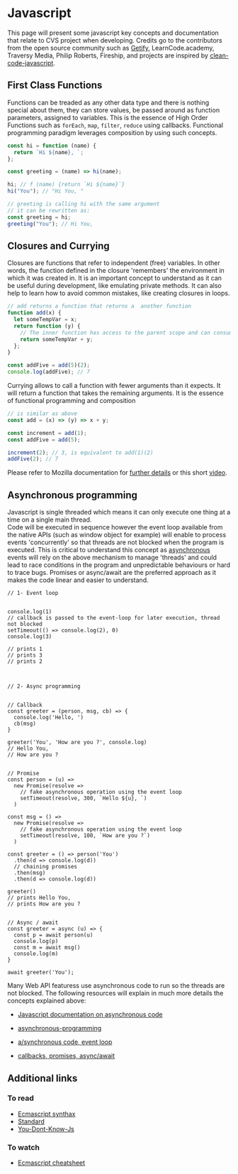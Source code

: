 # Javascript

This page will present some javascript key concepts and documentation that relate to CVS project when developing.
Credits go to the contributors from the open source community such as [Getify](https://github.com/getify), LearnCode.academy, Traversy Media, Philip Roberts, Fireship, and projects are inspired by [clean-code-javascript](https://github.com/ryanmcdermott/clean-code-javascript).

## First Class Functions

Functions can be treaded as any other data type and there is nothing special about them, they can store values, be passed around as function parameters, assigned to variables.
This is the essence of High Order Functions such as `forEach`, `map`, `filter`, `reduce` using callbacks. Functional programming paradigm leverages composition by using such concepts.

```js
const hi = function (name) {
  return `Hi ${name}, `;
};

const greeting = (name) => hi(name);

hi; // f (name) {return `Hi ${name}`}
hi("You"); // "Hi You, "

// greeting is calling hi with the same argument
// it can be rewritten as:
const greeting = hi;
greeting("You"); // Hi You,
```

## Closures and Currying

Closures are functions that refer to independent (free) variables. In other words, the function defined in the closure 'remembers' the environment in which it was created in. It is an important concept to understand as it can be useful during development, like emulating private methods. It can also help to learn how to avoid common mistakes, like creating closures in loops.

```js
// add returns a function that returns a  another function
function add(x) {
  let someTempVar = x;
  return function (y) {
    // The inner function has access to the parent scope and can consume someTempVar
    return someTempVar + y;
  };
}

const addFive = add(5)(2);
console.log(addFive); // 7
```

Currying allows to call a function with fewer arguments than it expects. It will return a function that takes the remaining arguments. It is the essence of functional programming and composition

```js
// is similar as above
const add = (x) => (y) => x + y;

const increment = add(1);
const addFive = add(5);

increment(2); // 3, is equivalent to add(1)(2)
addFive(2); // 7
```

Please refer to Mozilla documentation for [further details](https://developer.mozilla.org/en-US/docs/Web/JavaScript/Closures) or this short [video](https://www.youtube.com/watch?v=vKJpN5FAeF4).

## Asynchronous programming

Javascript is single threaded which means it can only execute one thing at a time on a single main thread.<br>
Code will be executed in sequence however the event loop available from the native APIs (such as window object for example) will enable to process events 'concurrently' so that threads are not blocked when the program is executed.
This is critical to understand this concept as [asynchronous](https://developer.mozilla.org/en-US/docs/Glossary/Asynchronous) events will rely on the above mechanism to manage 'threads' and could lead to race conditions in the program and unpredictable behaviours or hard to trace bugs.
Promises or async/await are the preferred approach as it makes the code linear and easier to understand.

```Js
// 1- Event loop


console.log(1)
// callback is passed to the event-loop for later execution, thread not blocked
setTimeout(() => console.log(2), 0)
console.log(3)

// prints 1
// prints 3
// prints 2



// 2- Async programming


// Callback
const greeter = (person, msg, cb) => {
  console.log('Hello, ')
  cb(msg)
}

greeter('You', 'How are you ?', console.log)
// Hello You,
// How are you ?


// Promise
const person = (u) =>
  new Promise(resolve =>
    // fake asynchronous operation using the event loop
    setTimeout(resolve, 300, `Hello ${u}, `)
  )

const msg = () =>
  new Promise(resolve =>
    // fake asynchronous operation using the event loop
    setTimeout(resolve, 100, `How are you ?`)
  )

const greeter = () => person('You')
  .then(d => console.log(d))
  // chaining promises
  .then(msg)
  .then(d => console.log(d))

greeter()
// prints Hello You,
// prints How are you ?


// Async / await
const greeter = async (u) => {
  const p = await person(u)
  console.log(p)
  const m = await msg()
  console.log(m)
}

await greeter('You');
```

Many Web API featuress use asynchronous code to run so the threads are not blocked.
The following resources will explain in much more details the concepts explained above:

- [Javascript documentation on asynchronous code](https://developer.mozilla.org/en-US/docs/Learn/JavaScript/Asynchronous/Introducing)

- [asynchronous-programming](https://eloquentjavascript.net/11_async.html)

- [a/synchronous code, event loop](https://www.youtube.com/watch?v=8aGhZQkoFbQ)
- [callbacks, promises, async/await](https://www.youtube.com/watch?v=PoRJizFvM7s)

## Additional links

### To read

- [Ecmascript synthax](https://gist.github.com/vasco3/22b09ef0ca5e0f8c5996#frontend-masters---es6-notes)
- [Standard](https://www.ecma-international.org/publications-and-standards/standards/ecma-262/)
- [You-Dont-Know-Js](https://github.com/getify/You-Dont-Know-JS)

### To watch

- [Ecmascript cheatsheet](https://www.youtube.com/watch?v=AfWYO8t7ed4&list=PLoYCgNOIyGACDQLaThEEKBAlgs4OIUGif&index=2)
